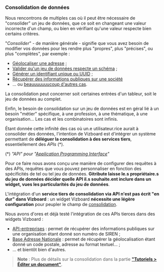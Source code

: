 ### Consolidation de données

Nous rencontrons de multiples cas où il peut être nécessaire de "consolider" un jeu de données, que ce soit en changeant une valeur incorrecte d'un champ, ou bien en vérifiant qu'une valeur respecte bien certains critères.

"_Consolider_" - de manière générale - signifie que vous avez besoin de modifier vos données pour les rendre plus "propres", plus "précises", ou plus "complètes", par exemple :

- [Géolocaliser une adresse](https://adresse.data.gouv.fr/csv) ; 
- [Valider qu'un jeu de données respecte un schéma](https://validata.fr/) ; 
- [Générer un identifiant unique ou UUID](https://heidi.etalab.studio) ;
- [Récupérer des informations publiques sur une société](https://api.gouv.fr/les-api/api-entreprise)
- ... ou [beauuuuuuucoup d'autres cas](https://api.gouv.fr/).

La consolidation peut concerner soit certaines entrées d'un tableur, soit le jeu de données au complet.

Enfin, le besoin de consolidation sur un jeu de données est en géral lié à un besoin "métier" spécifique, à une profession, à une thématique, à une organisation... Les cas et les combinatoires sont infinis.

Étant donnée cette infinité des cas où un.e utilisateur.rice aurait à consolider des données, l'intention de Vizboard est d'intégrer un système permettant de **déléguer la consolidation à des services tiers**, essentiellement des _APIs_ (*).

(*) _"API" pour "[Application Programming Interface](https://en.wikipedia.org/wiki/API)"_

Pour ce faire nous avons conçu une manière de configurer des requêtes à des APIs, requêtes que vous pouvez personnaliser en fonction des spécificités de tel ou tel jeu de données. **Gitribute laisse le.s propriétaire.s du jeu de données décider quelle API il.s souhaite.ent inclure dans un widget, vues les particularités du jeu de données**.

L'intégration d'un **service tiers de consolidation via API n'est pas écrit "en dur" dans Vizboard** : un widget Vizboard **nécessite une légère configuration** pour peupler le champ de [consolidation](/tutorial-edition).

Nous avons d'ores et déjà testé l'intégration de ces APIs tierces dans des widgets Vizboard :

- [API-entreprises](https://api.gouv.fr/les-api/api-entreprise) : permet de récupérer des informations publiques sur une organisation étant donné son numéro de SIREN ;
- [Base Adresse Nationale](https://adresse.data.gouv.fr/api-doc/adresse) : permet de récupérer la géolocalisation étant donné un code postale, adresse au format textuel... ;
- ... et bientôt bien d'autres.

> **Note** : Plus de détails sur la consolidation dans la partie **["Tutoriels > Éditer un document"](/tutorial-edition)**.
